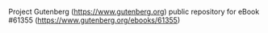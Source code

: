 Project Gutenberg (https://www.gutenberg.org) public repository for eBook #61355 (https://www.gutenberg.org/ebooks/61355)
